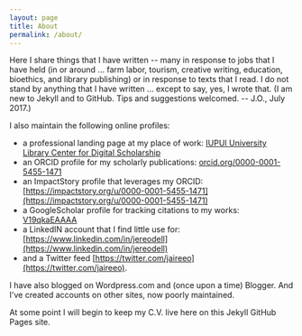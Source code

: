 ```yaml
---
layout: page
title: About
permalink: /about/
---
```


Here I share things that I have written -- many in response to jobs that I have held (in or around ... farm labor, tourism, creative writing, education, bioethics, and library publishing) or in response to texts that I read. I do not stand by anything that I have written ... except to say, yes, I wrote that. (I am new to Jekyll and to GitHub. Tips and suggestions welcomed. -- J.O., July 2017.)

I also maintain the following online profiles:

* a professional landing page at my place of work: [IUPUI University Library Center for Digital Scholarship](http://www.ulib.iupui.edu/digitalscholarship/people/jereodell)
* an ORCID profile for my scholarly publications: [orcid.org/0000-0001-5455-1471](http://orcid.org/0000-0001-5455-1471)
* an ImpactStory profile that leverages my ORCID: [https://impactstory.org/u/0000-0001-5455-1471](https://impactstory.org/u/0000-0001-5455-1471)
* a GoogleScholar profile for tracking citations to my works: [V19qkaEAAAA](https://scholar.google.com/citations?user=V19qkaEAAAAJ)
* a LinkedIN account that I find little use for: [https://www.linkedin.com/in/jereodell](https://www.linkedin.com/in/jereodell)
* and a Twitter feed [https://twitter.com/jaireeo](https://twitter.com/jaireeo).

I have also blogged on Wordpress.com and (once upon a time) Blogger. And I've created accounts on other sites, now poorly maintained.

At some point I will begin to keep my C.V. live here on this Jekyll GitHub Pages site.